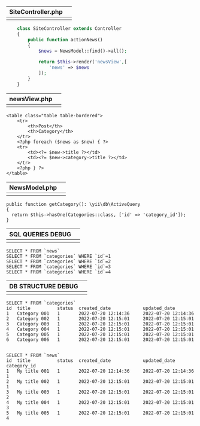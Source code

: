

| SiteController.php |  |
|-----------------------------------------------------------------------------------------------------------------------|--|
|                                                                                                                       |  |

```php
    class SiteController extends Controller
    {
        public function actionNews()
        {
            $news = NewsModel::find()->all();
    
            return $this->render('newsView',[
                'news' => $news
            ]);
        }
    }
```

|    newsView.php    |  |
|-----------------------------------------------------------------------------------------------------------------------|--|
|                                                                                                                       |  |

    <table class="table table-bordered">
        <tr>
            <th>Post</th>
            <th>Category</th>
        </tr>
        <?php foreach ($news as $new) { ?>
        <tr>
            <td><?= $new->title ?></td>
            <td><?= $new->category->title ?></td>
        </tr>
        <?php } ?>
    </table>


|     NewsModel.php  |  |
|-----------------------------------------------------------------------------------------------------------------------|--|
|                                                                                                                       |  |

    public function getCategory(): \yii\db\ActiveQuery
    {
      return $this->hasOne(Categories::class, ['id' => 'category_id']);
    }

|      SQL QUERIES DEBUG    |  |
|-----------------------------------------------------------------------------------------------------------------------|--|
|                                                                                                                       |  |

    SELECT * FROM `news`
    SELECT * FROM `categories` WHERE `id`=1
    SELECT * FROM `categories` WHERE `id`=2
    SELECT * FROM `categories` WHERE `id`=3
    SELECT * FROM `categories` WHERE `id`=4



|      DB STRUCTURE DEBUG    |  |
|-----------------------------------------------------------------------------------------------------------------------|--|
|                                                                                                                       |  |

    SELECT * FROM `categories`
    id  title          status  created_date            updated_date       
    1   Category 001   1       2022-07-20 12:14:36     2022-07-20 12:14:36
    2   Category 002   1       2022-07-20 12:15:01     2022-07-20 12:15:01
    3   Category 003   1       2022-07-20 12:15:01     2022-07-20 12:15:01
    4   Category 004   1       2022-07-20 12:15:01     2022-07-20 12:15:01
    5   Category 005   1       2022-07-20 12:15:01     2022-07-20 12:15:01
    6   Category 006   1       2022-07-20 12:15:01     2022-07-20 12:15:01
    
    
    SELECT * FROM `news`
    id  title          status  created_date            updated_date          category_id
    1   My title 001   1       2022-07-20 12:14:36     2022-07-20 12:14:36   1
    2   My title 002   1       2022-07-20 12:15:01     2022-07-20 12:15:01   1
    3   My title 003   1       2022-07-20 12:15:01     2022-07-20 12:15:01   2
    4   My title 004   1       2022-07-20 12:15:01     2022-07-20 12:15:01   3
    5   My title 005   1       2022-07-20 12:15:01     2022-07-20 12:15:01   4
